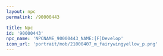 ```yaml
---
layout: npc
permalink: /90000443

title: Npc
id: '90000443'
npc_name: 'NPCNAME_90000443_NAME:[F]Develop'
icon_url: 'portrait/mob/21000407_m_fairywingyellow_p.png'
---
```

